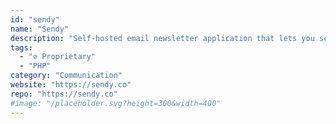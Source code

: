 ```yaml
---
id: "sendy"
name: "Sendy"
description: "Self-hosted email newsletter application that lets you send bulk emails via Amazon Simple Email Service (SES) or other SMTP services."
tags:
  - "⊘ Proprietary"
  - "PHP"
category: "Communication"
website: "https://sendy.co"
repo: "https://sendy.co"
#image: "/placeholder.svg?height=300&width=400"
---
```


